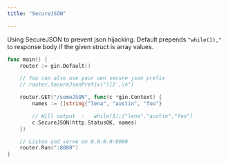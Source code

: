 ```yaml
---
title: "SecureJSON"

---
```


Using SecureJSON to prevent json hijacking. Default prepends `"while(1),"` to response body if the given struct is array values.

```go
func main() {
	router := gin.Default()

	// You can also use your own secure json prefix
	// router.SecureJsonPrefix(")]}',\n")

	router.GET("/someJSON", func(c *gin.Context) {
		names := []string{"lena", "austin", "foo"}

		// Will output  :   while(1);["lena","austin","foo"]
		c.SecureJSON(http.StatusOK, names)
	})

	// Listen and serve on 0.0.0.0:8080
	router.Run(":8080")
}
```

